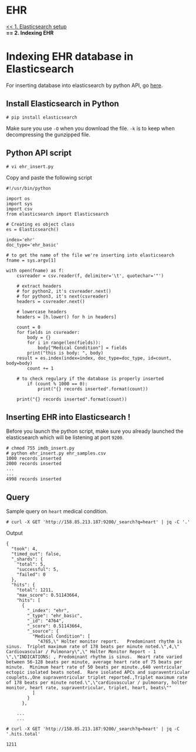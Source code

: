 # EHR 

<a href=https://github.com/kckenneth/EHR/blob/master/elasticsearch_setup.md><< 1. Elasticsearch setup</a>  
**== 2. Indexing EHR**


# Indexing EHR database in Elasticsearch

For inserting database into elasticsearch by python API, go <a href=https://elasticsearch-py.readthedocs.io/en/master/>here</a>. 

## Install Elasticsearch in Python
```
# pip install elasticsearch
```
Make sure you use `-O` when you download the file. `-k` is to keep when decompressing the gunzipped file. 

## Python API script

```
# vi ehr_insert.py
```
Copy and paste the following script

```
#!/usr/bin/python

import os
import sys
import csv
from elasticsearch import Elasticsearch

# Creating es object class
es = Elasticsearch()

index='ehr'
doc_type='ehr_basic'

# to get the name of the file we're inserting into elasticsearch
fname = sys.argv[1]

with open(fname) as f:
    csvreader = csv.reader(f, delimiter='\t', quotechar='"')

    # extract headers
    # for python2, it's csvreader.next()
    # for python3, it's next(csvreader)
    headers = csvreader.next()

    # lowercase headers
    headers = [h.lower() for h in headers]

    count = 0
    for fields in csvreader:
        body = {}
        for i in range(len(fields)):
            body["Medical Condition"] = fields
	    print("this is body: ", body)
	result = es.index(index=index, doc_type=doc_type, id=count, body=body)
        count += 1

	# to check regulary if the database is properly inserted
        if (count % 1000 == 0):
            print("{} records inserted".format(count))
	
    print("{} records inserted".format(count))
 ```
 
## Inserting EHR into Elasticsearch !

Before you launch the python script, make sure you already launched the elasticsearch which will be listening at port `9200`. 

```
# chmod 755 imdb_insert.py
# python ehr_insert.py ehr_samples.csv
1000 records inserted
2000 records inserted
...
...
4998 records inserted
```

## Query 
Sample query on `heart` medical condition. 

```
# curl -X GET 'http://158.85.213.187:9200/_search?q=heart' | jq -C '.'
```
Output
```
{
  "took": 4,
  "timed_out": false,
  "_shards": {
    "total": 5,
    "successful": 5,
    "failed": 0
  },
  "hits": {
    "total": 1211,
    "max_score": 0.51143664,
    "hits": [
      {
        "_index": "ehr",
        "_type": "ehr_basic",
        "_id": "4764",
        "_score": 0.51143664,
        "_source": {
          "Medical Condition": [
            "4765,\" Holter monitor report.   Predominant rhythm is sinus.  Triplet maximum rate of 178 beats per minute noted.\",4,\" Cardiovascular / Pulmonary\",\" Holter Monitor Report - 1 \",\"INDICATIONS: , Predominant rhythm is sinus.  Heart rate varied between 56-128 beats per minute, average heart rate of 75 beats per minute.  Minimum heart rate of 50 beats per minute.,640 ventricular ectopic isolated beats noted.  Rare isolated APCs and supraventricular couplets.,One supraventricular triplet reported.,Triplet maximum rate of 178 beats per minute noted.\",\"cardiovascular / pulmonary, holter monitor, heart rate, supraventricular, triplet, heart, beats\""
          ]
        }
      },

    ...
    ...
```

```
# curl -X GET 'http://158.85.213.187:9200/_search?q=heart' | jq -C '.hits.total'

1211
```


